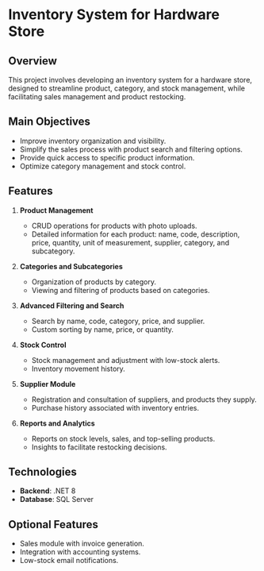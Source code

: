 # Inventory System for Hardware Store

## Overview
This project involves developing an inventory system for a hardware store, designed to streamline product, category, and stock management, while facilitating sales management and product restocking.

## Main Objectives
- Improve inventory organization and visibility.
- Simplify the sales process with product search and filtering options.
- Provide quick access to specific product information.
- Optimize category management and stock control.

## Features
1. **Product Management**
   - CRUD operations for products with photo uploads.
   - Detailed information for each product: name, code, description, price, quantity, unit of measurement, supplier, category, and subcategory.

2. **Categories and Subcategories**
   - Organization of products by category.
   - Viewing and filtering of products based on categories.

3. **Advanced Filtering and Search**
   - Search by name, code, category, price, and supplier.
   - Custom sorting by name, price, or quantity.

4. **Stock Control**
   - Stock management and adjustment with low-stock alerts.
   - Inventory movement history.

5. **Supplier Module**
   - Registration and consultation of suppliers, and products they supply.
   - Purchase history associated with inventory entries.

6. **Reports and Analytics**
   - Reports on stock levels, sales, and top-selling products.
   - Insights to facilitate restocking decisions.

## Technologies
- **Backend**: .NET 8
- **Database**: SQL Server

## Optional Features
- Sales module with invoice generation.
- Integration with accounting systems.
- Low-stock email notifications.

